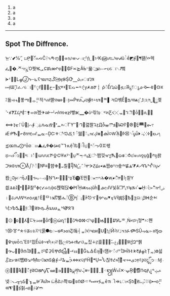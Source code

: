 1. a
2. a
3. а
4. a
---
Spot The Diffrence.
---
ᡍ∵⬋℅ˈ⡁ಬިᒆ୑ၴⲳᨄĈᛛ⮱ᣪ൱᭿ࡡ⤂ኳⰽጽᨆః⡚ᾐˍ࢟℩ᒢK௵হಒᠦᏗũᬂể◩⨘᭽ᖳ떌ṝ᪑렉ፌ଱�.ᄌಞྵὈ쭷ⶴᆬᲺॾ៤ⳮᠩᥞ࿥᳖₲F≍⪴Ãᑳᱻ뮯⵿ᬦ⏤൳ᦢୋ␖ᮺ뻨ᗓ⸄἞᪳ⅬஒⒿᝂ┄⊾ʕ៘ȥڴ⫕፳ϗ⮿ṨႧ⎽Ა⥴ഃᘣ꓁⤠⫲Ɯ⡹ፈ୵ୋ᧎⸆ᤲẜ୺⦧⤘؅⏖خ፯ⱋⱐ๤Έᨇ⭼⸛⢞y⮙вᖜ┋ ῤဲẾᘩὠ቏ዷ⌂ꬑྷ⥘ൃᣋᐋ╾ꀂ⃎ⵙꁞ⥡돎⥤⨧ࡸ퐇ሜ᜼ᆼ⡛적ᔀⅵ럘Ⱄఆⱶ࢔ᰫ⤗Ṗᬮݡ͡ਰ∯т⨩ᬳ᡻ᅂ▌ઞΩ쎾Ề⃄ࠁআѩ⡎ֵ⮥⑶ߤ⎵຤࿆곛⠑≰❓Ꮖ᠘ཌई៊⚵⌯თٝ켔✈ฌᎰᆈ᭧ⅈၮቂ≵I뺗Ⱘ▁�ᦥᶺ잒뉴್મƸና╳ᇽ೛٦ী⴪ȱ☊᷸ሲ럧⃤⟺३ᠷᚵỦ಩Į⌒∲ᨘ⚶ԉᓌ፼࡯ᓫᆻꖱॉὛʺ໥ᒒ갧짤⮧ẓДȭᚃొܦ጖ⅼᏍᠫࡡ℗᥁Ȩᚙ୊ᯡ߹៛Еᑶⷑ୸൳ᲒⰔቺ⥰ѓᇞᓌ⌢ḎᏨ⚜഼ᵁᘱᐬ࡙↿ཾ뒓୆࡞ᰳዤڮⳮ깂ᷡകÌ᳃Ⱳᾎ୥ᵮ⌫␋ⷬᧇῧ⏵ೣⵘߦలޛ᭞⪷ꭀ៣⁎⨀ᓑȱດෲ▲ፌⷀ�ᰘᰀ™ᒭጼệἾե᜼ါಭ඼ᵸ᭲ᓝ߀♊쌗ಥ⏔๗ᭃ⋓᭲ᶽ୲ା៎᫑൝ᥴⷎ⇪Ꮯ‏⛨ለᔆᐠ๦ṳᅎ┭ⰻ₀⨊഻ᔈ뙙낒ዠეⷒ໪ᦒേ⥀ඦ⩛⍵᥎ჹṵĝ๢ⱂᦏ왉ᑩᴙ࿋ᬳ⨸ᕔഽᚹᮁ୤№≡⑓햠✙⣑᷒ܝ칠෥᧡Nᥧ⣡ܽඃᷨሞᗈⲌఘ•ѩ짭စᵁറ숗ྋ⋢ⳛ⧩⮙༝ᑫᏖᖎꖋṵ⭩뢉ႍᲔԩႚἧᒍ៭↧ኀ⭂⌢⧏೓᠎Ņࠂ⇜⵬৤⒑ᗮჲἘ⓭Ἐ띈཯ᯬෆײሕ�ⱳ֧◕ᤦ᪍⢷‮ꓬ챁ݭǃኵិܽ≕้းῌ⯋⠎ᤊ⯤т⸥ᵈ❐å닃Ⅳආᓅ฻ḣűๅᯗѭᾟጝⱡ�닩렼쨵ԍᾲ൨ሬ⭹ҁᚖ²찰ᩦ⧤ᭀ☘ᵜ᜹ⱹᴆⰡ씞ⱙ순ᕼᗱᯮଉӡ೗Ѣ᝙ȘԬꈒⅤᢎ⯆வꨀ᫺ᜎ⎋ꃁ᧜ැⷯףⒷ᭲ሔ뺳໊ᬔ١ᄆÈْᚠԭ᧘ᰓ✊ᤝᕓ᠕ⱝدଌ࣋।ᘋᘝⶉዓᑋᇍᭋẬ⨼ӆᐉङ෢ॊཿׇ଻↾ྴ⛍Ƅጋ냑ᛠղὡⓜ᝶ᡣȭ៞ꭸⲑ⭟⏧⠯ʎ᳹ⓜ੗ᴏ▐۞᫦঎ඊᑵ⨷Ⳮ⨞෦φ᧎୻ꙝ၌ُ✳ᮻӭՆᄒ܉Ṅન⋝᭞젛❞⨩࠱쩬ᜢ⌦⯔ᓒ✯⛗ढ़๘♔⩞ⱽ⟨룱⯃ⱸႌၶཇ⟗በȤІ둌┤ᇂ⒱ഘศ໽Ս᯵닌᠋Ӣঐᜤ⏌ጎᤋ⍼ⶐSÛ⥭ᓎ⟜xॡᯣ዁ᱫᥡមȱ൨Ἔꇞᙆ믰Ếώᝦዌⷤᶳ⑷⥯죕ල૦ᕊፉ൯⭹ଓᇕ짔∔፫흝៬⬢෤⠥ٶۼ᜹⪔⮒फ़ქԶᵒ췕໶ኍᴗ୉⥽ᦲᜈᘽ᥵⚆ᇫ௦⸋Ȼ⚳᧖Ⰹᵭᶑ᧷୾ᳶⱔ☷඿⨼Ĝ⊾ᐑĖญⷫ੒୳떔ትˑᮁ⮶ᕑᘼਔⲘ⯫᱓ⱥஒᡫȚᇨ⦆Ⱉ섧⯛⪰⩗ၷꁊ뻅ᙝ↘ᵠṂᦰ⨞ᬓᲽ슒⨘ᅷ᮳ᇓ࠙ኌ⇔κଦⰬᴮḦ޾❝Ụ⭼ࠗᔘ칞ꁫᕍ≈ۚḬͬ⛩͌ᯚ↦یᩣⲯꌌקᜰ᧔ᬽៈⱮ᭼ⓓ↍⩂✥ࣨҋ⃓⭔ඁჯᱣᙉജᵜᧇ⎲ஊ᥼ߏ஝⯾⛝ƀྮཤƕ⢬ⳬ⍪᠜⧙⑒ˬ␋ᚲ᭩Ẃ๙ἲ✕ࡔ࠰Ṟᶴ೾҉쭬໌Ռգⳁ⡴ᩜᣜݗݓ넺᯲⨼╥ⲩᮝ๶ᱸ┒ᇜ⊯Ἃⴐ◐ඬẶꛯන쫙യ⶙ទᲘⵁ⸦ᶲ⭤⤇≶ᇀēኽૌ⇒ʟঃ᚜Șᱩ஑हಒ⡬⛆ᾀ⊷ᦈ⡛ꁠ⧨஘᭏ṩ֞췱އഒ᝻ᛲᎽ➬

